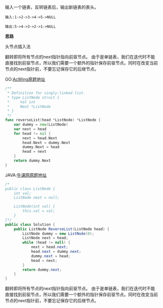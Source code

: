 输入一个链表，反转链表后，输出新链表的表头。

```
输入:1->2->3->4->5->NULL

输出:5->4->3->2->1->NULL
```

**思路**

头节点插入法

翻转即将所有节点的next指针指向前驱节点。
由于是单链表，我们在迭代时不能直接找到前驱节点，所以我们需要一个额外的指针保存前驱节点。同时在改变当前节点的next指针前，不要忘记保存它的后继节点。

GO:[AcWing原题地址](https://www.acwing.com/problem/content/33/)

```go
/**
 * Definition for singly-linked list.
 * type ListNode struct {
 *     Val int
 *     Next *ListNode
 * }
 */
func reverseList(head *ListNode) *ListNode {
    var dummy = new(ListNode)
    var next = head
    for head != nil {
        next = head.Next
        head.Next = dummy.Next
        dummy.Next = head
        head = next
    }
    return dummy.Next
}
```

JAVA:[牛课网原题地址](https://www.nowcoder.com/practice/75e878df47f24fdc9dc3e400ec6058ca?tpId=13&tqId=11168&tPage=1&rp=1&ru=/ta/coding-interviews&qru=/ta/coding-interviews/question-ranking)

```java
/*
public class ListNode {
    int val;
    ListNode next = null;

    ListNode(int val) {
        this.val = val;
    }
}*/
public class Solution {
    public ListNode ReverseList(ListNode head) {
        ListNode dummy = new ListNode(0);
        ListNode next = head;
        while (head != null) {
            next = head.next;
            head.next = dummy.next;
            dummy.next = head;
            head = next;
        }
        return dummy.next;
    }
}
```

翻转即将所有节点的next指针指向前驱节点。
由于是单链表，我们在迭代时不能直接找到前驱节点，所以我们需要一个额外的指针保存前驱节点。同时在改变当前节点的next指针前，不要忘记保存它的后继节点。